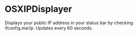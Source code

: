 # OSXIPDisplayer

Displays your public IP address in your status bar by checking ifconfig.me/ip. 
Updates every 60 seconds.
